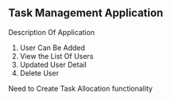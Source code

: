 ## Task Management Application

Description Of Application
1. User Can Be Added
2. View the List Of Users
3. Updated User Detail
4. Delete User

Need to Create Task Allocation functionality 
